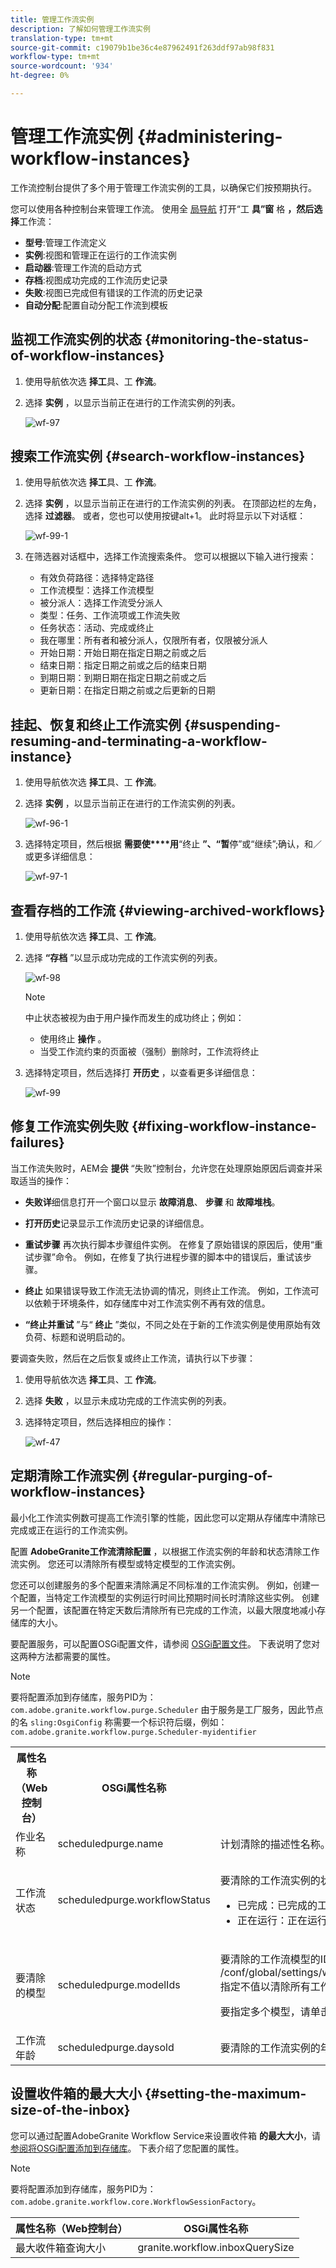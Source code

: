```yaml
---
title: 管理工作流实例
description: 了解如何管理工作流实例
translation-type: tm+mt
source-git-commit: c19079b1be36c4e87962491f263ddf97ab98f831
workflow-type: tm+mt
source-wordcount: '934'
ht-degree: 0%

---
```



# 管理工作流实例 {#administering-workflow-instances}

工作流控制台提供了多个用于管理工作流实例的工具，以确保它们按预期执行。

您可以使用各种控制台来管理工作流。 使用全 [局导航](/help/sites-cloud/authoring/getting-started/basic-handling.md#global-navigation) 打开“工 **具”窗** 格 **，然后选择**&#x200B;工作流：

* **型号**:管理工作流定义
* **实例**:视图和管理正在运行的工作流实例
* **启动器**:管理工作流的启动方式
* **存档**:视图成功完成的工作流历史记录
* **失败**:视图已完成但有错误的工作流的历史记录
* **自动分配**:配置自动分配工作流到模板

## 监视工作流实例的状态 {#monitoring-the-status-of-workflow-instances}

1. 使用导航依次选 **择工**&#x200B;具、工 **作流**。
1. 选择 **实例** ，以显示当前正在进行的工作流实例的列表。

   ![wf-97](/help/sites-cloud/administering/assets/wf-97.png)


## 搜索工作流实例 {#search-workflow-instances}

1. 使用导航依次选 **择工**&#x200B;具、工 **作流**。
1. 选择 **实例** ，以显示当前正在进行的工作流实例的列表。 在顶部边栏的左角，选择 **过滤器**。 或者，您也可以使用按键alt+1。 此时将显示以下对话框：

   ![wf-99-1](/help/sites-cloud/administering/assets/wf-99-1.png)

1. 在筛选器对话框中，选择工作流搜索条件。 您可以根据以下输入进行搜索：

   * 有效负荷路径：选择特定路径
   * 工作流模型：选择工作流模型
   * 被分派人：选择工作流受分派人
   * 类型：任务、工作流项或工作流失败
   * 任务状态：活动、完成或终止
   * 我在哪里：所有者和被分派人，仅限所有者，仅限被分派人
   * 开始日期：开始日期在指定日期之前或之后
   * 结束日期：指定日期之前或之后的结束日期
   * 到期日期：到期日期在指定日期之前或之后
   * 更新日期：在指定日期之前或之后更新的日期

## 挂起、恢复和终止工作流实例 {#suspending-resuming-and-terminating-a-workflow-instance}

1. 使用导航依次选 **择工**&#x200B;具、工 **作流**。
1. 选择 **实例** ，以显示当前正在进行的工作流实例的列表。

   ![wf-96-1](/help/sites-cloud/administering/assets/wf-96-1.png)

1. 选择特定项目，然后根据 **需要使****用**“终止 **”、“暂**&#x200B;停”或“继续”;确认，和／或更多详细信息：

   ![wf-97-1](/help/sites-cloud/administering/assets/wf-97-1.png)

## 查看存档的工作流 {#viewing-archived-workflows}

1. 使用导航依次选 **择工**&#x200B;具、工 **作流**。

1. 选择 **“存档** ”以显示成功完成的工作流实例的列表。

   ![wf-98](/help/sites-cloud/administering/assets/wf-98.png)

   >[!NOTE]
   >中止状态被视为由于用户操作而发生的成功终止；例如：
   >
   >* 使用终止 **操作** 。
   >* 当受工作流约束的页面被（强制）删除时，工作流将终止


1. 选择特定项目，然后选择打 **开历史** ，以查看更多详细信息：

   ![wf-99](/help/sites-cloud/administering/assets/wf-99.png)

## 修复工作流实例失败 {#fixing-workflow-instance-failures}

当工作流失败时，AEM会 **提供** “失败”控制台，允许您在处理原始原因后调查并采取适当的操作：

* **失败详**&#x200B;细信息打开一个窗口以显示 
**故障消息**、 **步骤** 和 **故障堆栈**。

* **打开历史**&#x200B;记录显示工作流历史记录的详细信息。

* **重试步骤** 再次执行脚本步骤组件实例。 在修复了原始错误的原因后，使用“重试步骤”命令。 例如，在修复了执行进程步骤的脚本中的错误后，重试该步骤。
* **终止** 如果错误导致工作流无法协调的情况，则终止工作流。 例如，工作流可以依赖于环境条件，如存储库中对工作流实例不再有效的信息。
* **“终止并重试** ”与“ **终止** ”类似，不同之处在于新的工作流实例是使用原始有效负荷、标题和说明启动的。

要调查失败，然后在之后恢复或终止工作流，请执行以下步骤：

1. 使用导航依次选 **择工**&#x200B;具、工 **作流**。

1. 选择 **失败** ，以显示未成功完成的工作流实例的列表。
1. 选择特定项目，然后选择相应的操作：

   ![wf-47](/help/sites-cloud/administering/assets/wf-47.png)

## 定期清除工作流实例 {#regular-purging-of-workflow-instances}

最小化工作流实例数可提高工作流引擎的性能，因此您可以定期从存储库中清除已完成或正在运行的工作流实例。

配置 **AdobeGranite工作流清除配置** ，以根据工作流实例的年龄和状态清除工作流实例。 您还可以清除所有模型或特定模型的工作流实例。

您还可以创建服务的多个配置来清除满足不同标准的工作流实例。 例如，创建一个配置，当特定工作流模型的实例运行时间比预期时间长时清除这些实例。 创建另一个配置，该配置在特定天数后清除所有已完成的工作流，以最大限度地减小存储库的大小。

要配置服务，可以配置OSGi配置文件，请参阅 [OSGi配置文件](/help/implementing/deploying/configuring-osgi.md)。 下表说明了您对这两种方法都需要的属性。

>[!NOTE]
>要将配置添加到存储库，服务PID为：
>`com.adobe.granite.workflow.purge.Scheduler`
>由于服务是工厂服务，因此节点的名 `sling:OsgiConfig` 称需要一个标识符后缀，例如：
>`com.adobe.granite.workflow.purge.Scheduler-myidentifier`

<table>
 <tbody>
  <tr>
   <th>属性名称（Web控制台）</th>
   <th>OSGi属性名称</th>
   <th>描述</th>
  </tr>
  <tr>
   <td>作业名称</td>
   <td>scheduledpurge.name</td>
   <td>计划清除的描述性名称。</td>
  </tr>
  <tr>
   <td>工作流状态</td>
   <td>scheduledpurge.workflowStatus</td>
   <td><p>要清除的工作流实例的状态。 以下值有效：</p>
    <ul>
     <li>已完成：已完成的工作流实例将被清除。</li>
     <li>正在运行：正在运行的工作流实例将被清除。</li>
    </ul> </td>
  </tr>
  <tr>
   <td>要清除的模型</td>
   <td>scheduledpurge.modelIds</td>
   <td><p>要清除的工作流模型的ID。 ID是模型节点的路径，例如：<br /> /conf/global/settings/workflow/models/dam/update_asset/jcr:content/model<br /> 指定不值以清除所有工作流模型的实例。</p> <p>要指定多个模型，请单击Web控制台中的+按钮。 </p> </td>
  </tr>
  <tr>
   <td>工作流年龄</td>
   <td>scheduledpurge.daysold</td>
   <td>要清除的工作流实例的年龄（以天为单位）。</td>
  </tr>
 </tbody>
</table>

## 设置收件箱的最大大小 {#setting-the-maximum-size-of-the-inbox}

您可以通过配置AdobeGranite Workflow Service来设置收件箱 **的最大大小**，请 [参阅将OSGi配置添加到存储库](/help/implementing/deploying/configuring-osgi.md)。 下表介绍了您配置的属性。

>[!NOTE]
>要将配置添加到存储库，服务PID为：
>`com.adobe.granite.workflow.core.WorkflowSessionFactory`。

| 属性名称（Web控制台） | OSGi属性名称 |
|---|---|
| 最大收件箱查询大小 | granite.workflow.inboxQuerySize |

